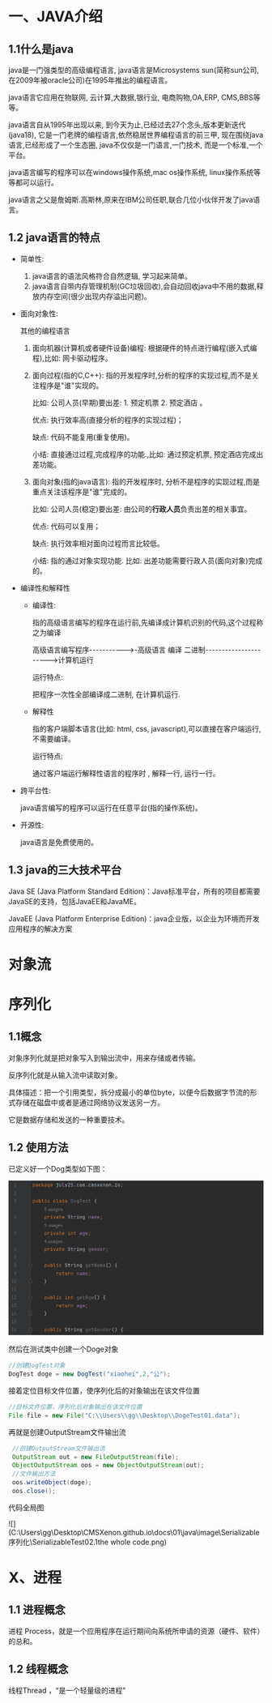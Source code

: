 # 一、JAVA介绍

## 1.1什么是java

java是一门强类型的高级编程语言, java语言是Microsystems sun(简称sun公司,在2009年被oracle公司)在1995年推出的编程语言。

java语言它应用在物联网, 云计算,大数据,银行业, 电商购物,OA,ERP, CMS,BBS等等。

java语言自从1995年出现以来, 到今天为止,已经过去27个念头,版本更新迭代(java18), 它是一门老牌的编程语言,依然稳居世界编程语言的前三甲, 现在围绕java语言,已经形成了一个生态圈, java不仅仅是一门语言,一门技术, 而是一个标准,一个平台。

java语言编写的程序可以在windows操作系统,mac os操作系统, linux操作系统等等都可以运行。

java语言之父是詹姆斯.高斯林,原来在IBM公司任职,联合几位小伙伴开发了java语言。



## 1.2 java语言的特点

- 简单性: 

  1. java语言的语法风格符合自然逻辑, 学习起来简单。
  2. java语言自带内存管理机制(GC垃圾回收),会自动回收java中不用的数据,释放内存空间(很少出现内存溢出问题)。

- 面向对象性:

  其他的编程语言

  1. 面向机器(计算机或者硬件设备)编程:  根据硬件的特点进行编程(嵌入式编程),比如: 网卡驱动程序。

  2. 面向过程(指的C,C++):  指的开发程序时,分析的程序的实现过程,而不是关注程序是"谁"实现的。

     比如: 公司人员(早期)要出差: 1. 预定机票   2. 预定酒店  。

     优点:  执行效率高(直接分析的程序的实现过程)；

     缺点: 代码不能复用(重复使用)。

     小结: 直接通过过程,完成程序的功能.,比如:  通过预定机票, 预定酒店完成出差功能。

  3. 面向对象(指的java语言): 指的开发程序时, 分析不是程序的实现过程,而是重点关注该程序是"谁"完成的。

     比如: 公司人员(稳定)要出差:  由公司的**行政人员**负责出差的相关事宜。

     优点: 代码可以复用；

     缺点: 执行效率相对面向过程而言比较低。

     小结: 指的通过对象实现功能. 比如:  出差功能需要行政人员(面向对象)完成的。

- 编译性和解释性

  - 编译性:

    指的高级语言编写的程序在运行前,先编译成计算机识别的代码,这个过程称之为编译

    高级语言编写程序----------->-高级语言 编译   二进制---------------------->计算机运行

    运行特点:

    把程序一次性全部编译成二进制, 在计算机运行.

  - 解释性

    指的客户端脚本语言(比如: html, css, javascript),可以直接在客户端运行,不需要编译。

    运行特点:

    通过客户端运行解释性语言的程序时 , 解释一行, 运行一行。

- 跨平台性:

  java语言编写的程序可以运行在任意平台(指的操作系统)。

- 开源性:

  java语言是免费使用的。



## 1.3 java的三大技术平台



Java SE (Java Platform Standard Edition)：Java标准平台，所有的项目都需要JavaSE的支持，包括JavaEE和JavaME。

JavaEE (Java Platform Enterprise Edition)：java企业版，以企业为环境而开发应用程序的解决方案



# 对象流







# 序列化

## 1.1概念

对象序列化就是把对象写入到输出流中，用来存储或者传输。

反序列化就是从输入流中读取对象。

具体描述：把一个引用类型，拆分成最小的单位byte，以便今后数据字节流的形式存储在磁盘中或者是通过网络协议发送另一方。

它是数据存储和发送的一种重要技术。

## 1.2 使用方法

已定义好一个Dog类型如下图：

![1658753899397](image/Serializable序列化/DogClass.png)

然后在测试类中创建一个Doge对象

~~~~java
//创建DogTest对象
DogTest doge = new DogTest("xiaohei",2,"公");
~~~~

接着定位目标文件位置，使序列化后的对象输出在该文件位置

~~~java
//目标文件位置，序列化后对象输出在该文件位置
File file = new File("C:\\Users\\gg\\Desktop\\DogeTest01.data");
~~~

再就是创建OutputStream文件输出流

~~~java
 //创建OutputStream文件输出流
 OutputStream out = new FileOutputStream(file);
 ObjectOutputStream oos = new ObjectOutputStream(out);
 //文件输出方法
 oos.writeObject(doge);
 oos.close();
~~~

代码全局图

![](C:\Users\gg\Desktop\CMSXenon.github.io\docs\01\java\image\Serializable序列化\SerializableTest02.1the whole code.png)



# X、进程

## 1.1 进程概念

进程 Process，就是一个应用程序在运行期间向系统所申请的资源（硬件、软件）的总和。



## 1.2 线程概念

线程Thread ，“是一个轻量级的进程”


